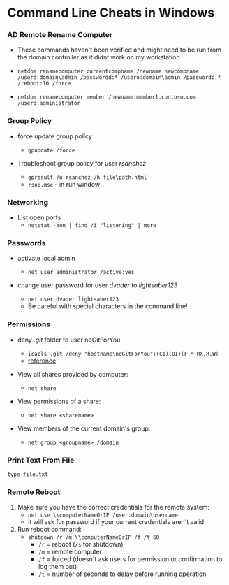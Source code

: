 # Command Line Cheats in Windows

### AD Remote Rename Computer

* These commands haven't been verified and might need to be run from the domain controller as it didnt work on my workstation

* `netdom renamecomputer currentcompname /newname:newcompname /userd:domain\admin /passwordd:* /usero:domain\admin /passwordo:* /reboot:10 /force`
* `netdom renamecomputer member /newname:member1.contoso.com /userd:administrator`


### Group Policy

* force update group policy
	* `gpupdate /force`

* Troubleshoot group policy for user *rsanchez*
	* `gpresult /u rsanchez /h file\path.html`
	* `rsop.msc` - in run window

### Networking

* List open ports
	* `netstat -aon | find /i "listening" | more`


### Passwords

* activate local admin
	* `net user administrator /active:yes`

* change user password for user *dvader* to *lightsaber123*
	* `net user dvader lightsaber123`
	* Be careful with special characters in the command line!


### Permissions
* deny *.git* folder to user noGitForYou
	* `icacls .git /deny "hostname\noGitForYou":(CI)(OI)(F,M,RX,R,W)`
	* [reference](https://technet.microsoft.com/en-us/library/cc753525%28v=ws.11%29.aspx)

* View all shares provided by computer:
	* `net share`

* View permissions of a share:
	* `net share <sharename>`

* View members of the current domain's group:
	* `net group <groupname> /domain`


### Print Text From File

	type file.txt

### Remote Reboot

1. Make sure you have the correct credentials for the remote system:
	* `net use \\computerNameOrIP /user:domain\username`
	* it will ask for password if your current credentials aren't valid
1. Run reboot command:
	* `shutdown /r /m \\computerNameOrIP /f /t 60`
		* `/r` = reboot (`/s` for shutdown)
		* `/m` = remote computer
		* `/f` = forced (doesn't ask users for permission or confirmation to log them out)
		* `/t` = number of seconds to delay before running operation
